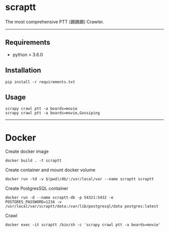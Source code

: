 # scraptt
The most comprehensive PTT (踢踢踢) Crawler.  

---

## Requirements

+ python > 3.6.0

## Installation

    pip install -r requirements.txt

## Usage

    scrapy crawl ptt -a boards=movie
    scrapy crawl ptt -a boards=movie,Gossiping

---

# Docker

Create docker image

    docker build . -t scraptt

Create container and mount docker volume

    docker run -td -v $(pwd)/db/:/usr/local/var --name scraptt scraptt

Create PostgresSQL container

    docker run -d --name scraptt-db -p 54321:5432 -e POSTGRES_PASSWORD=1234 -v /usr/local/var/scraptt/data:/var/lib/postgresql/data postgres:latest


Crawl

    docker exec -it scraptt /bin/sh -c 'scrapy crawl ptt -a boards=movie'
